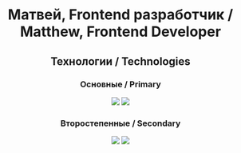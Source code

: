 <h1 align="center">Матвей, Frontend разработчик / Matthew, Frontend Developer</h1>

<div>
<h2 align="center">Технологии / Technologies</h2>
    <h3 align="center">Основные / Primary</h3>
    <div align="center">
    <img  src='https://skillicons.dev/icons?i=js,ts,react,next'>
    <img  src='https://skillicons.dev/icons?i=html,css,scss,redux'>
    </div>
    <h3 align="center">Второстепенные / Secondary</h3>
    <div align="center">
    <img  src='https://skillicons.dev/icons?i=webpack,nodejs,jest'>
    <img  src='https://skillicons.dev/icons?i=git,github,md,vercel,figma'>
    </div>
</div>
